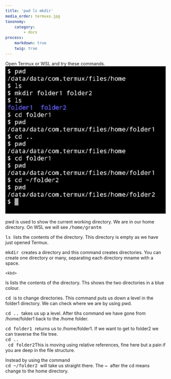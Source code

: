 ```yaml
---
title: 'pwd ls mkdir'
media_order: termuxo.jpg
taxonomy:
    category:
        - docs
process:
    markdown: true
    twig: true
---
```


Open Termux or WSL and try these commands.
![](termuxo.jpg)
<p>
    pwd is used to show the current working directory. We are in our home directory. On WSL we will see <kbd>/home/grantm </kbd><br></p>


<p><kbd>
ls
</kbd> lists the contents of the directory. This directory is empty as we have just opened Termux.</p>


<p><kbd>
mkdir
</kbd> creates a directory and this command creates directories. You can create one directory or many, separating each directory mname with a space.</p>
<p>

    <kbd>
ls
</kbd> lists the contents of the directory. Ths shows the two directories in a blue colour.</p>

<p>
    <kbd>
cd
</kbd> is to change directories. This command puts us down a level in the folder1 directory. We can check where we are by using pwd.</p>


<p><kbd>
cd ..
</kbd> takes us up a level. After tihs command we have gone from /home/folder1 back to the /home folder. </p>


<p><kbd>
cd folder1
</kbd> returns us to /home/folder1. If we want to get to folder2 we can traverse the file tree. <br>
    <kbd>
cd ..<br>&nbsp;cd folder2</kbd>This is moving using relative references, fine here but a pain if you are deep in the file structure. <br></p>
<p>Instead by using the command <br><kbd>cd ~/folder2 </kbd>will take us straight there. The ~&nbsp; after the cd means change to the home directory. <br></p>
<p><br></p>